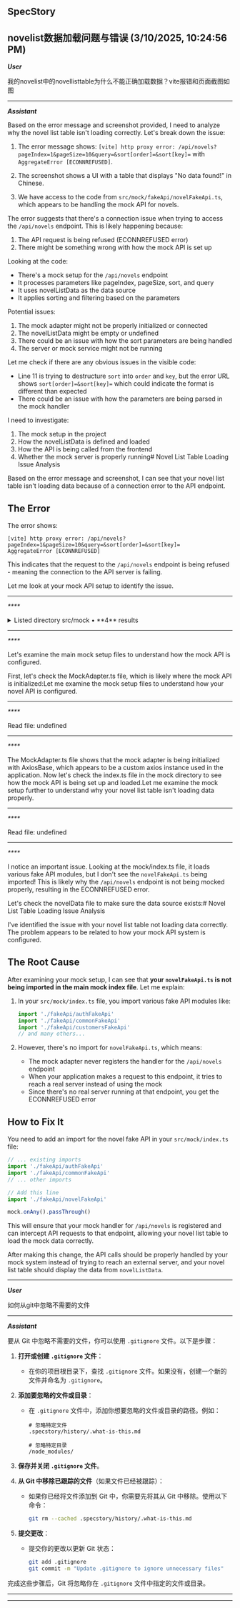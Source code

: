 ## SpecStory

## novelist数据加载问题与错误 (3/10/2025, 10:24:56 PM)

_**User**_

我的novelist中的novellisttable为什么不能正确加载数据？vite报错和页面截图如图

---

_**Assistant**_

<think>Based on the error message and screenshot provided, I need to analyze why the novel list table isn't loading correctly. Let's break down the issue:

1. The error message shows: `[vite] http proxy error: /api/novels?pageIndex=1&pageSize=10&query=&sort[order]=&sort[key]=` with `AggregateError [ECONNREFUSED]`.

2. The screenshot shows a UI with a table that displays "No data found!" in Chinese.

3. We have access to the code from `src/mock/fakeApi/novelFakeApi.ts`, which appears to be handling the mock API for novels.

The error suggests that there's a connection issue when trying to access the `/api/novels` endpoint. This is likely happening because:

1. The API request is being refused (ECONNREFUSED error)
2. There might be something wrong with how the mock API is set up

Looking at the code:
- There's a mock setup for the `/api/novels` endpoint
- It processes parameters like pageIndex, pageSize, sort, and query
- It uses novelListData as the data source
- It applies sorting and filtering based on the parameters

Potential issues:
1. The mock adapter might not be properly initialized or connected
2. The novelListData might be empty or undefined
3. There could be an issue with how the sort parameters are being handled
4. The server or mock service might not be running

Let me check if there are any obvious issues in the visible code:

- Line 11 is trying to destructure `sort` into `order` and `key`, but the error URL shows `sort[order]=&sort[key]=` which could indicate the format is different than expected
- There could be an issue with how the parameters are being parsed in the mock handler

I need to investigate:
1. The mock setup in the project
2. How the novelListData is defined and loaded
3. How the API is being called from the frontend
4. Whether the mock server is properly running</think># Novel List Table Loading Issue Analysis

Based on the error message and screenshot, I can see that your novel list table isn't loading data because of a connection error to the API endpoint.

## The Error

The error shows:
```
[vite] http proxy error: /api/novels?pageIndex=1&pageSize=10&query=&sort[order]=&sort[key]=
AggregateError [ECONNREFUSED]
```

This indicates that the request to the `/api/novels` endpoint is being refused - meaning the connection to the API server is failing.

Let me look at your mock API setup to identify the issue.

---

_****_

<details>
            <summary>Listed directory src/mock • **4** results</summary>
        
| Name |
|-------|
| 📁 `fakeApi` |
| 📁 `data` |
| 📄 `index.ts` |
| 📄 `MockAdapter.ts` |

</details>

---

_****_

<think>Let's examine the main mock setup files to understand how the mock API is configured.

First, let's check the MockAdapter.ts file, which is likely where the mock API is initialized:</think>Let me examine the mock setup files to understand how your novel API is configured.

---

_****_

Read file: undefined

---

_****_

<think>The MockAdapter.ts file shows that the mock adapter is being initialized with AxiosBase, which appears to be a custom axios instance used in the application. Now let's check the index.ts file in the mock directory to see how the mock API is being set up and loaded.</think>Let me examine the mock setup further to understand why your novel list table isn't loading data properly.

---

_****_

Read file: undefined

---

_****_

<think>I notice an important issue. Looking at the mock/index.ts file, it loads various fake API modules, but I don't see the `novelFakeApi.ts` being imported! This is likely why the `/api/novels` endpoint is not being mocked properly, resulting in the ECONNREFUSED error.

Let's check the novelData file to make sure the data source exists:</think># Novel List Table Loading Issue Analysis

I've identified the issue with your novel list table not loading data correctly. The problem appears to be related to how your mock API system is configured.

## The Root Cause

After examining your mock setup, I can see that **your `novelFakeApi.ts` is not being imported in the main mock index file**. Let me explain:

1. In your `src/mock/index.ts` file, you import various fake API modules like:
   ```javascript
   import './fakeApi/authFakeApi'
   import './fakeApi/commonFakeApi'
   import './fakeApi/customersFakeApi'
   // and many others...
   ```

2. However, there's no import for `novelFakeApi.ts`, which means:
   - The mock adapter never registers the handler for the `/api/novels` endpoint
   - When your application makes a request to this endpoint, it tries to reach a real server instead of using the mock
   - Since there's no real server running at that endpoint, you get the ECONNREFUSED error

## How to Fix It

You need to add an import for the novel fake API in your `src/mock/index.ts` file:

```javascript:src/mock/index.ts
// ... existing imports
import './fakeApi/authFakeApi'
import './fakeApi/commonFakeApi'
// ... other imports

// Add this line
import './fakeApi/novelFakeApi'

mock.onAny().passThrough()
```

This will ensure that your mock handler for `/api/novels` is registered and can intercept API requests to that endpoint, allowing your novel list table to load the mock data correctly.

After making this change, the API calls should be properly handled by your mock system instead of trying to reach an external server, and your novel list table should display the data from `novelListData`.

---

_**User**_

如何从git中忽略不需要的文件

---

_**Assistant**_

要从 Git 中忽略不需要的文件，你可以使用 `.gitignore` 文件。以下是步骤：

1. **打开或创建 `.gitignore` 文件**：
   - 在你的项目根目录下，查找 `.gitignore` 文件。如果没有，创建一个新的文件并命名为 `.gitignore`。

2. **添加要忽略的文件或目录**：
   - 在 `.gitignore` 文件中，添加你想要忽略的文件或目录的路径。例如：
     ```
     # 忽略特定文件
     .specstory/history/.what-is-this.md

     # 忽略特定目录
     /node_modules/
     ```

3. **保存并关闭 `.gitignore` 文件**。

4. **从 Git 中移除已跟踪的文件**（如果文件已经被跟踪）：
   - 如果你已经将文件添加到 Git 中，你需要先将其从 Git 中移除。使用以下命令：
     ```bash
     git rm --cached .specstory/history/.what-is-this.md
     ```

5. **提交更改**：
   - 提交你的更改以更新 Git 状态：
     ```bash
     git add .gitignore
     git commit -m "Update .gitignore to ignore unnecessary files"
     ```

完成这些步骤后，Git 将忽略你在 `.gitignore` 文件中指定的文件或目录。

---



---

